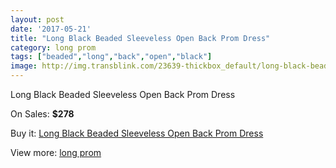 ```yaml
---
layout: post
date: '2017-05-21'
title: "Long Black Beaded Sleeveless Open Back Prom Dress"
category: long prom
tags: ["beaded","long","back","open","black"]
image: http://img.transblink.com/23639-thickbox_default/long-black-beaded-sleeveless-open-back-prom-dress.jpg
---
```

Long Black Beaded Sleeveless Open Back Prom Dress

On Sales: **$278**
<a href="https://www.transblink.com/en/long-prom/7489-long-black-beaded-sleeveless-open-back-prom-dress.html"><amp-img layout="responsive" width="600" height="600" src="//img.transblink.com/23639-thickbox_default/long-black-beaded-sleeveless-open-back-prom-dress.jpg" alt="Long Black Beaded Sleeveless Open Back Prom Dress 0" /></a>
<a href="https://www.transblink.com/en/long-prom/7489-long-black-beaded-sleeveless-open-back-prom-dress.html"><amp-img layout="responsive" width="600" height="600" src="//img.transblink.com/23640-thickbox_default/long-black-beaded-sleeveless-open-back-prom-dress.jpg" alt="Long Black Beaded Sleeveless Open Back Prom Dress 1" /></a>

Buy it: [Long Black Beaded Sleeveless Open Back Prom Dress](https://www.transblink.com/en/long-prom/7489-long-black-beaded-sleeveless-open-back-prom-dress.html "Long Black Beaded Sleeveless Open Back Prom Dress")

View more: [long prom](https://www.transblink.com/en/58-long-prom "long prom")